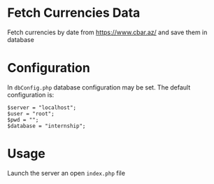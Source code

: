 # Fetch Currencies Data

Fetch currencies by date from  https://www.cbar.az/ and save them in database
# Configuration

In ```dbConfig.php``` database configuration may be set.
The default configuration is:
```
$server = "localhost";
$user = "root";
$pwd = "";
$database = "internship";

```

# Usage

Launch the server an open ```index.php``` file
